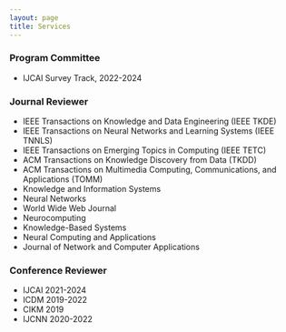 ```yaml
---
layout: page
title: Services
---
```


### Program Committee
* IJCAI Survey Track, 2022-2024

### Journal Reviewer
* IEEE Transactions on Knowledge and Data Engineering (IEEE TKDE)
* IEEE Transactions on Neural Networks and Learning Systems (IEEE TNNLS)
* IEEE Transactions on Emerging Topics in Computing (IEEE TETC)
* ACM Transactions on Knowledge Discovery from Data (TKDD)
* ACM Transactions on Multimedia Computing, Communications, and Applications (TOMM)
* Knowledge and Information Systems
* Neural Networks
* World Wide Web Journal
* Neurocomputing
* Knowledge-Based Systems
* Neural Computing and Applications
* Journal of Network and Computer Applications

### Conference Reviewer
* IJCAI 2021-2024
* ICDM 2019-2022
* CIKM 2019
* IJCNN 2020-2022
